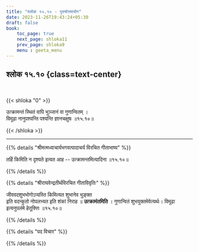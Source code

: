 ```yaml
---
title: "श्लोक १५.१० - पुरुषोत्तमयोग"
date: 2023-11-26T19:43:24+05:30
draft: false
book:
    toc_page: true
    next_page: shloka11
    prev_page: shloka9
    menu : geeta_menu
---
```




## श्लोक १५.१० {class=text-center}

<br/>

{{< shloka  "0"  >}}

उत्क्रामन्तं स्थितं वापि भुञ्जानं वा गुणान्वितम् ।   
विमूढा नानुपश्यन्ति पश्यन्ति ज्ञानचक्षुषः ॥१५.१०॥

{{< /shloka >}}

---


{{% details "श्रीमत्मध्वाचार्यभगवत्पादाचर्य विरचित  गीताभाष्य" %}}

तर्हि किमिति न दृश्यते इत्यत आह -- 
उत्क्रामन्तमित्यादिना  ॥१५.१०॥

{{% /details %}}



{{% details "श्रीराघवेन्द्रतीर्थविरचित गीताविवृतिः" %}}

जीववदशुभभोगोऽप्यस्ति किमित्यत शुभानेव भुङ्क्त  
इति वदन्कुतो नोपलभ्यत इति शंकां निराह 
॥ **उत्क्रामंतमिति** । गुणान्वितं शुभयुक्तमेवेत्यर्थः। 
विमूढा इत्यनुपलंमे हेतूक्त्तिः ॥१५.१०॥

{{% /details %}}



{{% details "पद विचार" %}}


{{% /details %}}
